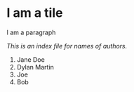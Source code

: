 # I am a tile
I am a paragraph

*This is an index file for names of authors.*

1. Jane Doe
2. Dylan Martin
3. Joe 
4. Bob